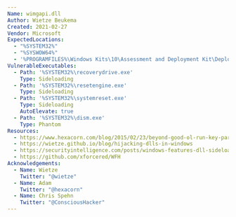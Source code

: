 ```yaml
---
Name: wimgapi.dll
Author: Wietze Beukema
Created: 2021-02-27
Vendor: Microsoft
ExpectedLocations:
  - "%SYSTEM32%"
  - "%SYSWOW64%"
  - '%PROGRAMFILES%\Windows Kits\10\Assessment and Deployment Kit\Deployment Tools\arm64\DISM'
VulnerableExecutables:
  - Path: '%SYSTEM32%\recoverydrive.exe'
    Type: Sideloading
  - Path: '%SYSTEM32%\resetengine.exe'
    Type: Sideloading
  - Path: '%SYSTEM32%\systemreset.exe'
    Type: Sideloading
    AutoElevate: true
  - Path: '%SYSTEM32%\dism.exe'
    Type: Phantom
Resources:
  - https://www.hexacorn.com/blog/2015/02/23/beyond-good-ol-run-key-part-28/
  - https://wietze.github.io/blog/hijacking-dlls-in-windows
  - https://securityintelligence.com/posts/windows-features-dll-sideloading/
  - https://github.com/xforcered/WFH
Acknowledgements:
  - Name: Wietze
    Twitter: "@wietze"
  - Name: Adam
    Twitter: "@hexacorn"
  - Name: Chris Spehn
    Twitter: "@ConsciousHacker"
---
```


